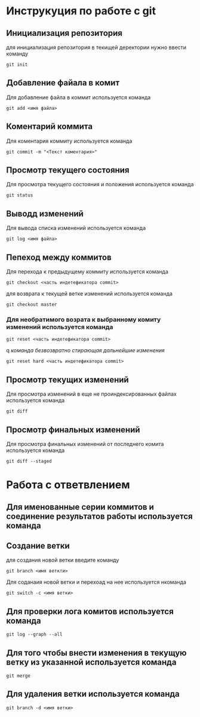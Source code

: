 # **Инструкуция по работе с  git**

## Инициализация репозитория

для инициализация репозитория в текищей деректории нужно ввести команду

 ```
git init
 ```
## Добавление файала в комит

 Для добавление файла в коммит используется команда

```
git add <имя файла>
```

## Коментарий коммита

 Для коментария коммиту используется команда

```
git commit -m "<Текст коментария>"
```

## Просмотр текущего состояния

 Для просмотра текущего состояния и положения используется команда

```
git status
```

## Выводд изменений

 Для вывода списка изменений используется команда

```
git log <имя файла>
```

## Пепеход между коммитов
Для перехода к предыдущему коммиту используется команда

```
git checkout <часть индетефикатора commit>
```

 для возврата к текущей ветке изменений используется команда

```
git checkout master
```

### Для необратимого возрата к выбранному комиту изменений используется команда

```
git reset <часть индетефикатора commit>
```

q
*команда безвозвратно стирающая дальнейшие изменения*

```
git reset hard <часть индетефикатора commit>
```

## Просмотр текущих изменений

 Для просмотра изменений в еще не проиндексированных файлах  используется команда

```
git diff
```

## Просмотр финальных изменений 

Для просмотра финальных изменений от последнего комита  используется команда

```
git diff --staged
```
# Работа с ответвлением

## Для именованные серии коммитов и соединение результатов работы используется команда

## Создание ветки
для создания новой ветки введите команду

```
git branch <имя веткти>
```
Для соданаия новой ветки и перехоад на нее используется нкоманда
```
git switch -c <имя ветки>
```

## Для проверки лога комитов используется команда

```
git log --graph --all
```
## Для того чтобы внести изменения в текущую ветку из указанной используется команда
```
git merge
```

## Для удаления ветки используется команда
```
git branch -d <имя ветки>
```